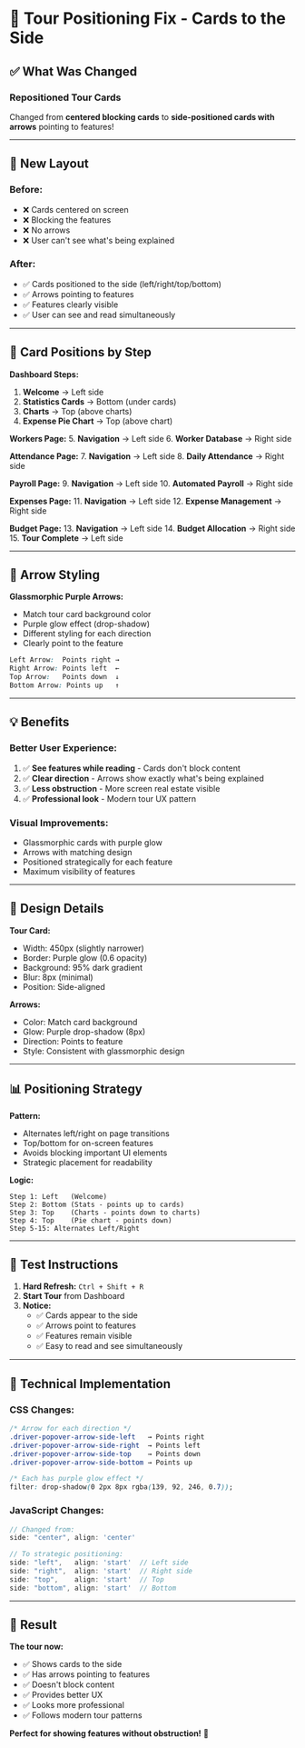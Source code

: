 # 🎯 Tour Positioning Fix - Cards to the Side

## ✅ What Was Changed

### **Repositioned Tour Cards** 
Changed from **centered blocking cards** to **side-positioned cards with arrows** pointing to features!

---

## 🎨 New Layout

### **Before:**
- ❌ Cards centered on screen
- ❌ Blocking the features
- ❌ No arrows
- ❌ User can't see what's being explained

### **After:**
- ✅ Cards positioned to the side (left/right/top/bottom)
- ✅ Arrows pointing to features
- ✅ Features clearly visible
- ✅ User can see and read simultaneously

---

## 📍 Card Positions by Step

**Dashboard Steps:**
1. **Welcome** → Left side
2. **Statistics Cards** → Bottom (under cards)
3. **Charts** → Top (above charts)
4. **Expense Pie Chart** → Top (above chart)

**Workers Page:**
5. **Navigation** → Left side
6. **Worker Database** → Right side

**Attendance Page:**
7. **Navigation** → Left side
8. **Daily Attendance** → Right side

**Payroll Page:**
9. **Navigation** → Left side
10. **Automated Payroll** → Right side

**Expenses Page:**
11. **Navigation** → Left side
12. **Expense Management** → Right side

**Budget Page:**
13. **Navigation** → Left side
14. **Budget Allocation** → Right side
15. **Tour Complete** → Left side

---

## 🎯 Arrow Styling

**Glassmorphic Purple Arrows:**
- Match tour card background color
- Purple glow effect (drop-shadow)
- Different styling for each direction
- Clearly point to the feature

```css
Left Arrow:  Points right →
Right Arrow: Points left  ←
Top Arrow:   Points down  ↓
Bottom Arrow: Points up   ↑
```

---

## 💡 Benefits

### **Better User Experience:**
1. ✅ **See features while reading** - Cards don't block content
2. ✅ **Clear direction** - Arrows show exactly what's being explained
3. ✅ **Less obstruction** - More screen real estate visible
4. ✅ **Professional look** - Modern tour UX pattern

### **Visual Improvements:**
- Glassmorphic cards with purple glow
- Arrows with matching design
- Positioned strategically for each feature
- Maximum visibility of features

---

## 🎨 Design Details

**Tour Card:**
- Width: 450px (slightly narrower)
- Border: Purple glow (0.6 opacity)
- Background: 95% dark gradient
- Blur: 8px (minimal)
- Position: Side-aligned

**Arrows:**
- Color: Match card background
- Glow: Purple drop-shadow (8px)
- Direction: Points to feature
- Style: Consistent with glassmorphic design

---

## 📊 Positioning Strategy

**Pattern:**
- Alternates left/right on page transitions
- Top/bottom for on-screen features
- Avoids blocking important UI elements
- Strategic placement for readability

**Logic:**
```
Step 1: Left   (Welcome)
Step 2: Bottom (Stats - points up to cards)
Step 3: Top    (Charts - points down to charts)
Step 4: Top    (Pie chart - points down)
Step 5-15: Alternates Left/Right
```

---

## 🧪 Test Instructions

1. **Hard Refresh:** `Ctrl + Shift + R`
2. **Start Tour** from Dashboard
3. **Notice:**
   - ✅ Cards appear to the side
   - ✅ Arrows point to features
   - ✅ Features remain visible
   - ✅ Easy to read and see simultaneously

---

## 📝 Technical Implementation

### **CSS Changes:**
```css
/* Arrow for each direction */
.driver-popover-arrow-side-left   → Points right
.driver-popover-arrow-side-right  → Points left
.driver-popover-arrow-side-top    → Points down
.driver-popover-arrow-side-bottom → Points up

/* Each has purple glow effect */
filter: drop-shadow(0 2px 8px rgba(139, 92, 246, 0.7));
```

### **JavaScript Changes:**
```typescript
// Changed from:
side: "center", align: 'center'

// To strategic positioning:
side: "left",   align: 'start'  // Left side
side: "right",  align: 'start'  // Right side
side: "top",    align: 'start'  // Top
side: "bottom", align: 'start'  // Bottom
```

---

## 🎯 Result

**The tour now:**
- ✅ Shows cards to the side
- ✅ Has arrows pointing to features
- ✅ Doesn't block content
- ✅ Provides better UX
- ✅ Looks more professional
- ✅ Follows modern tour patterns

**Perfect for showing features without obstruction!** 🚀








